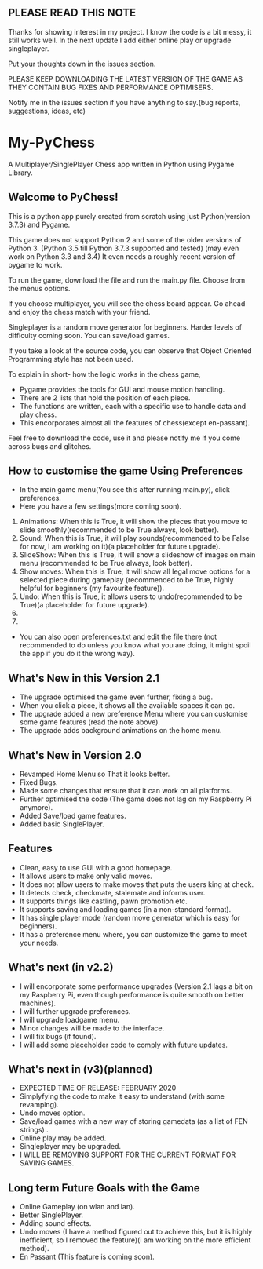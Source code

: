 ## PLEASE READ THIS NOTE

Thanks for showing interest in my project. I know the code is a bit messy, it still works well.
In the next update I add either online play or upgrade singleplayer.

Put your thoughts down in the issues section.

PLEASE KEEP DOWNLOADING THE LATEST VERSION OF THE GAME AS THEY CONTAIN BUG FIXES AND 
PERFORMANCE OPTIMISERS.

Notify me in the issues section if you have anything to say.(bug reports, suggestions, ideas, etc)

# My-PyChess
A Multiplayer/SinglePlayer Chess app written in Python using Pygame Library.

## Welcome to PyChess!

This is a python app purely created from scratch using just Python(version 3.7.3) and Pygame.

This game does not support Python 2 and some of the older versions of Python 3.
(Python 3.5 till Python 3.7.3 supported and tested)
(may even work on Python 3.3 and 3.4)
It even needs a roughly recent version of pygame to work.

To run the game, download the file and run the main.py file.
Choose from the menus options.

If you choose multiplayer, you will see the chess board appear. Go ahead and enjoy the chess match with your friend.

Singleplayer is a random move generator for beginners.
Harder levels of difficulty coming soon.
You can save/load games.

If you take a look at the source code, you can observe that Object Oriented Programming style has not been used.

To explain in short- how the logic works in the chess game,
- Pygame provides the tools for GUI and mouse motion handling.
- There are 2 lists that hold the position of each piece.
- The functions are written, each with a specific use to handle data and play chess.
- This encorporates almost all the features of chess(except en-passant).

Feel free to download the code, use it and please notify me if you come across bugs and glitches.

## How to customise the game Using Preferences

- In the main game menu(You see this after running main.py), click preferences.
- Here you have a few settings(more coming soon).
1) Animations: When this is True, it will show the pieces that you move to slide smoothly(recommended to be True always, look better).
2) Sound: When this is True, it will play sounds(recommended to be False for now, I am working on it)(a placeholder for future upgrade).
3) SlideShow: When this is True, it will show a slideshow of images on main menu (recommended to be True always, look better).
4) Show moves: When this is True, it will show all legal move options for a selected piece during gameplay (recommended to be True, highly helpful for beginners (my favourite feature)).
5) Undo: When this is True, it allows users to undo(recommended to be True)(a placeholder for future upgrade).
6)
7)

- You can also open preferences.txt and edit the file there (not recommended to do unless you know what you are doing, it might spoil the app if you do it the wrong way).

## What's New in this Version 2.1
- The upgrade optimised the game even further, fixing a bug.
- When you click a piece, it shows all the available spaces it can go.
- The upgrade added a new preference Menu where you can customise some game features (read the note above).
- The upgrade adds background animations on the home menu.

## What's New in Version 2.0

- Revamped Home Menu so That it looks better.
- Fixed Bugs.
- Made some changes that ensure that it can work on all platforms.
- Further optimised the code (The game does not lag on my Raspberry Pi anymore).
- Added Save/load game features.
- Added basic SinglePlayer.

## Features

- Clean, easy to use GUI with a good homepage.
- It allows users to make only valid moves.
- It does not allow users to make moves that puts the users king at check.
- It detects check, checkmate, stalemate and informs user.
- It supports things like castling, pawn promotion etc.
- It supports saving and loading games (in a non-standard format).
- It has single player mode (random move generator which is easy for beginners).
- It has a preference menu where, you can customize the game to meet your needs.

## What's next (in v2.2)
- I will encorporate some performance upgrades (Version 2.1 lags a bit on my Raspberry Pi, even though performance is quite smooth on better machines).
- I will further upgrade preferences.
- I will upgrade loadgame menu.
- Minor changes will be made to the interface.
- I will fix bugs (if found).
- I will add some placeholder code to comply with future updates.

## What's next in (v3)(planned)
- EXPECTED TIME OF RELEASE: FEBRUARY 2020
- Simplyfying the code to make it easy to understand (with some revamping).
- Undo moves option.
- Save/load games with a new way of storing gamedata (as a list of FEN strings) .
- Online play may be added.
- Singleplayer may be upgraded.
- I WILL BE REMOVING SUPPORT FOR THE CURRENT FORMAT FOR SAVING GAMES.

## Long term Future Goals with the Game

- Online Gameplay (on wlan and lan).
- Better SinglePlayer.
- Adding sound effects.
- Undo moves (I have a method figured out to achieve this, but it is highly inefficient, so I removed the feature)(I am working on the more efficient method).
- En Passant (This feature is coming soon).
